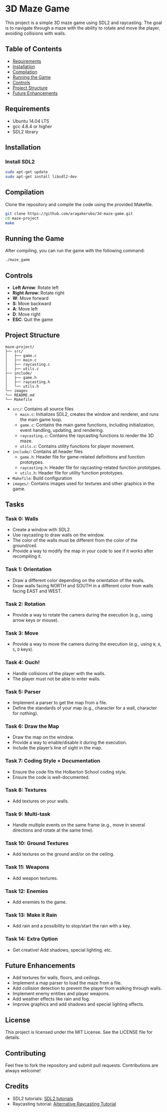 # 3D Maze Game

This project is a simple 3D maze game using SDL2 and raycasting. The goal is to navigate through a maze with the ability to rotate and move the player, avoiding collisions with walls.

## Table of Contents

-   [Requirements](#requirements)
-   [Installation](#installation)
-   [Compilation](#compilation)
-   [Running the Game](#running-the-game)
-   [Controls](#controls)
-   [Project Structure](#project-structure)
-   [Future Enhancements](#future-enhancements)

## Requirements

-   Ubuntu 14.04 LTS
-   gcc 4.8.4 or higher
-   SDL2 library

## Installation

### Install SDL2

```bash
sudo apt-get update
sudo apt-get install libsdl2-dev
```

## Compilation

Clone the repository and compile the code using the provided Makefile.

```bash
git clone https://github.com/aragakerubo/3d-maze-game.git
cd maze-project
make
```

## Running the Game

After compiling, you can run the game with the following command:

```bash
./maze_game
```

## Controls

-   **Left Arrow**: Rotate left
-   **Right Arrow**: Rotate right
-   **W**: Move forward
-   **S**: Move backward
-   **A**: Move left
-   **D**: Move right
-   **ESC**: Quit the game

## Project Structure

```
maze-project/
├── src/
│   ├── game.c
│   ├── main.c
│   ├── raycasting.c
│   ├── utils.c
├── include/
│   ├── game.h
│   ├── raycasting.h
│   └── utils.h
└── images
└── README.md
└── Makefile
```

-   `src/`: Contains all source files
    -   `main.c`: Initializes SDL2, creates the window and renderer, and runs the main game loop.
    -   `game.c`: Contains the main game functions, including initialization, event handling, updating, and rendering.
    -   `raycasting.c`: Contains the raycasting functions to render the 3D maze.
    -   `utils.c`: Contains utility functions for player movement.
-   `include/`: Contains all header files
    -   `game.h`: Header file for game-related definitions and function prototypes.
    -   `raycasting.h`: Header file for raycasting-related function prototypes.
    -   `utils.h`: Header file for utility function prototypes.
-   `Makefile`: Build configuration
-   `images/`: Contains images used for textures and other graphics in the game.

## Tasks

### Task 0: Walls

-   Create a window with SDL2.
-   Use raycasting to draw walls on the window.
-   The color of the walls must be different from the color of the ground/ceil.
-   Provide a way to modify the map in your code to see if it works after recompiling it.

### Task 1: Orientation

-   Draw a different color depending on the orientation of the walls.
-   Draw walls facing NORTH and SOUTH in a different color from walls facing EAST and WEST.

### Task 2: Rotation

-   Provide a way to rotate the camera during the execution (e.g., using arrow keys or mouse).

### Task 3: Move

-   Provide a way to move the camera during the execution (e.g., using `W`, `A`, `S`, `D` keys).

### Task 4: Ouch!

-   Handle collisions of the player with the walls.
-   The player must not be able to enter walls.

### Task 5: Parser

-   Implement a parser to get the map from a file.
-   Define the standards of your map (e.g., character for a wall, character for nothing).

### Task 6: Draw the Map

-   Draw the map on the window.
-   Provide a way to enable/disable it during the execution.
-   Include the player’s line of sight in the map.

### Task 7: Coding Style + Documentation

-   Ensure the code fits the Holberton School coding style.
-   Ensure the code is well-documented.

### Task 8: Textures

-   Add textures on your walls.

### Task 9: Multi-task

-   Handle multiple events on the same frame (e.g., move in several directions and rotate at the same time).

### Task 10: Ground Textures

-   Add textures on the ground and/or on the ceiling.

### Task 11: Weapons

-   Add weapon textures.

### Task 12: Enemies

-   Add enemies to the game.

### Task 13: Make it Rain

-   Add rain and a possibility to stop/start the rain with a key.

### Task 14: Extra Option

-   Get creative! Add shadows, special lighting, etc.

## Future Enhancements

-   Add textures for walls, floors, and ceilings.
-   Implement a map parser to load the maze from a file.
-   Add collision detection to prevent the player from walking through walls.
-   Implement enemy entities and player weapons.
-   Add weather effects like rain and fog.
-   Improve graphics and add shadows and special lighting effects.

## License

This project is licensed under the MIT License. See the LICENSE file for details.

## Contributing

Feel free to fork the repository and submit pull requests. Contributions are always welcome!

## Credits

-   SDL2 tutorials: [SDL2 tutorials](https://lazyfoo.net/tutorials/SDL/)
-   Raycasting tutorial: [Alternative Raycasting Tutorial](https://lodev.org/cgtutor/raycasting.html)
